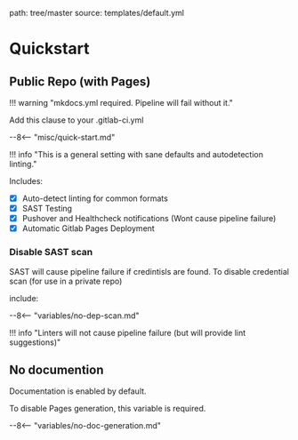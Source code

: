 path: tree/master
source: templates/default.yml

# Quickstart

## Public Repo (with Pages)

!!! warning "mkdocs.yml required. Pipeline will fail without it."

Add this clause to your .gitlab-ci.yml

--8<-- "misc/quick-start.md"

!!! info "This is a general setting with sane defaults and autodetection linting."

Includes:

- [X] Auto-detect linting for common formats
- [X] SAST Testing
- [X] Pushover and Healthcheck notifications (Wont cause pipeline failure)
- [X] Automatic Gitlab Pages Deployment

### Disable SAST scan

SAST will cause pipeline failure if credintisls are found. To disable credential scan (for use in a private repo)

include:

--8<-- "variables/no-dep-scan.md"

!!! info "Linters will not cause pipeline failure (but will provide lint suggestions)"

## No documention

Documentation is enabled by default.

To disable Pages generation, this variable is required.

--8<-- "variables/no-doc-generation.md"
